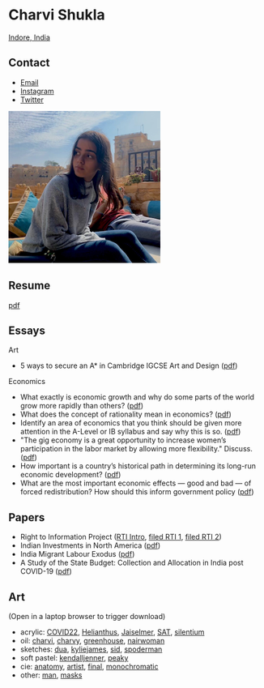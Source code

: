 # Charvi Shukla

[Indore, India](https://goo.gl/maps/M1u6cgA5w1VRcdFL8)

## Contact

- [Email](mailto:shukla.charvie@gmail.com)
- [Instagram](https://www.instagram.com/charvi__shukla/) 
- [Twitter](https://twitter.com/charvi__shukla)

![](charvi_shukla_profile_picture.png)

## Resume

[pdf](charvi_resume.pdf)

## Essays

Art

- 5 ways to secure an A* in Cambridge IGCSE Art and Design ([pdf](cie-art.pdf))

Economics

- What exactly is economic growth and why do some parts of the world grow more rapidly than others? ([pdf](dorian_fisher_economic_growth.pdf))
- What does the concept of rationality mean in economics? ([pdf](dorian_fisher_rationality.pdf))
- Identify an area of economics that you think should be given more attention in the A-Level or IB syllabus and say why this is so. ([pdf](dorian_fisher_school_education.pdf))
- "The gig economy is a great opportunity to increase women’s participation in the labor market by allowing more flexibility." Discuss. ([pdf](financial_times_gig_economies.pdf))
- How important is a country’s historical path in determining its long-run economic development? ([pdf](historical_path_london_school_of_economics.pdf))
- What are the most important economic effects — good and bad — of forced redistribution? How should this inform government policy ([pdf](john_locke_institute_redistribution_essay.pdf))

## Papers

- Right to Information Project ([RTI Intro](RTI_Intro.pdf), [filed RTI 1](filed_rti_1.pdf), [filed RTI 2](filed_rti_2.pdf))
- Indian Investments in North America ([pdf](indian_investments_in_north_america.pdf))
- India Migrant Labour Exodus ([pdf](migrant_labour_research.pdf))
- A Study of the State Budget: Collection and Allocation in India post COVID-19 ([pdf](state-budget-analysis.pdf))

## Art

(Open in a laptop browser to trigger download)

- acrylic: [COVID22](COVID22.HEIC), [Helianthus](Helianthus.HEIC), [Jaiselmer](Jaiselmer.HEIC), [SAT](SAT.HEIC), [silentium](silentium.HEIC)
- oil: [charvi](charvi.jpg), [charvy](charvy.jpeg), [greenhouse](greenhouse.HEIC), [nairwoman](nairwoman.HEIC)
- sketches: [dua](dua.JPG), [kyliejames](kyliejames.JPG), [sid](sid.JPG), [spoderman](spoderman.JPG)
- soft pastel: [kendalljenner](kendalljenner.jpg), [peaky](peaky.HEIC)
- cie: [anatomy](anatomy-of-the-human-face.HEIC), [artist](artist-inspiration.jpeg), [final](final-outcome.HEIC), [monochromatic](monochromatic.HEIC)
- other: [man](man.jpeg), [masks](masks.jpeg)